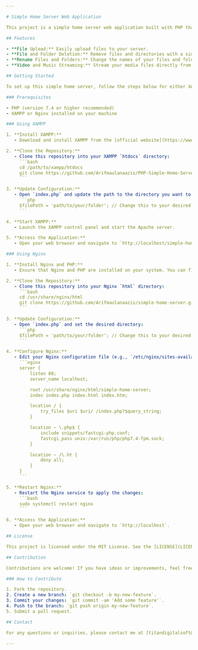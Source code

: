 ```yaml
---

# Simple Home Server Web Application

This project is a simple home server web application built with PHP that allows users to upload, delete, rename files and folders, and stream video and music. It is designed to run on a local server environment using either XAMPP or Nginx.

## Features

- **File Upload:** Easily upload files to your server.
- **File and Folder Deletion:** Remove files and directories with a simple interface.
- **Rename Files and Folders:** Change the names of your files and folders quickly.
- **Video and Music Streaming:** Stream your media files directly from the server.

## Getting Started

To set up this simple home server, follow the steps below for either XAMPP or Nginx.

### Prerequisites

- PHP (version 7.4 or higher recommended)
- XAMPP or Nginx installed on your machine

### Using XAMPP

1. **Install XAMPP:**
   - Download and install XAMPP from the [official website](https://www.apachefriends.org/index.html).

2. **Clone the Repository:**
   - Clone this repository into your XAMPP `htdocs` directory:
     ```bash
     cd /path/to/xampp/htdocs
     git clone https://github.com/Arifmaulanaazis/PHP-Simple-Home-Server.git
     ```

3. **Update Configuration:**
   - Open `index.php` and update the path to the directory you want to use:
     ```php
     $filePath = 'path/to/your/folder'; // Change this to your desired directory
     ```

4. **Start XAMPP:**
   - Launch the XAMPP control panel and start the Apache server.

5. **Access the Application:**
   - Open your web browser and navigate to `http://localhost/simple-home-server`.

### Using Nginx

1. **Install Nginx and PHP:**
   - Ensure that Nginx and PHP are installed on your system. You can find installation instructions for [Nginx](https://www.nginx.com/resources/wiki/start/) and [PHP](https://www.php.net/manual/en/install.php) on their respective websites.

2. **Clone the Repository:**
   - Clone this repository into your Nginx `html` directory:
     ```bash
     cd /usr/share/nginx/html
     git clone https://github.com/Arifmaulanaazis/simple-home-server.git
     ```

3. **Update Configuration:**
   - Open `index.php` and set the desired directory:
     ```php
     $filePath = 'path/to/your/folder'; // Change this to your desired directory
     ```

4. **Configure Nginx:**
   - Edit your Nginx configuration file (e.g., `/etc/nginx/sites-available/default`) to serve the application:
     ```nginx
     server {
         listen 80;
         server_name localhost;

         root /usr/share/nginx/html/simple-home-server;
         index index.php index.html index.htm;

         location / {
             try_files $uri $uri/ /index.php?$query_string;
         }

         location ~ \.php$ {
             include snippets/fastcgi-php.conf;
             fastcgi_pass unix:/var/run/php/php7.4-fpm.sock;
         }

         location ~ /\.ht {
             deny all;
         }
     }
     ```

5. **Restart Nginx:**
   - Restart the Nginx service to apply the changes:
     ```bash
     sudo systemctl restart nginx
     ```

6. **Access the Application:**
   - Open your web browser and navigate to `http://localhost`.

## License

This project is licensed under the MIT License. See the [LICENSE](LICENSE) file for more details.

## Contribution

Contributions are welcome! If you have ideas or improvements, feel free to submit a pull request or open an issue.

### How to Contribute

1. Fork the repository.
2. Create a new branch: `git checkout -b my-new-feature`.
3. Commit your changes: `git commit -am 'Add some feature'`.
4. Push to the branch: `git push origin my-new-feature`.
5. Submit a pull request.

## Contact

For any questions or inquiries, please contact me at [titandigitalsoft@gmail.com](mailto:titandigitalsoft@gmail.com).

---
```

